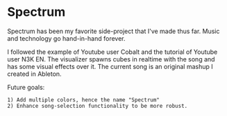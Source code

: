 # Spectrum

Spectrum has been my favorite side-project that I've made thus far. Music and technology go hand-in-hand forever.

I followed the example of Youtube user Cobalt and the tutorial of Youtube user N3K EN. The visualizer spawns cubes in realtime with the song and has some visual effects over it. The current song is an original mashup I created in Ableton.

Future goals:

    1) Add multiple colors, hence the name "Spectrum"
    2) Enhance song-selection functionality to be more robust.
